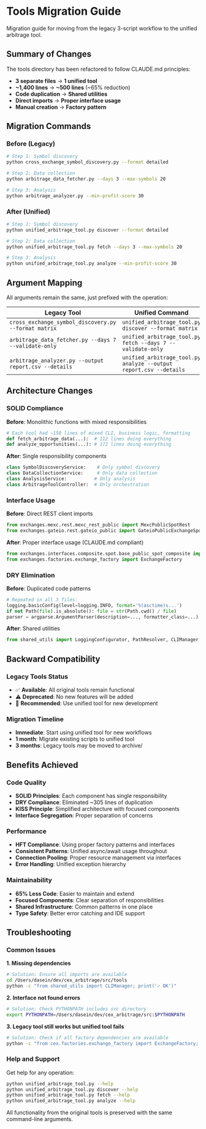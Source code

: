 # Tools Migration Guide

Migration guide for moving from the legacy 3-script workflow to the unified arbitrage tool.

## Summary of Changes

The tools directory has been refactored to follow CLAUDE.md principles:

- **3 separate files** → **1 unified tool** 
- **~1,400 lines** → **~500 lines** (~65% reduction)
- **Code duplication** → **Shared utilities**
- **Direct imports** → **Proper interface usage**
- **Manual creation** → **Factory pattern**

## Migration Commands

### Before (Legacy)
```bash
# Step 1: Symbol discovery
python cross_exchange_symbol_discovery.py --format detailed

# Step 2: Data collection  
python arbitrage_data_fetcher.py --days 3 --max-symbols 20

# Step 3: Analysis
python arbitrage_analyzer.py --min-profit-score 30
```

### After (Unified)
```bash
# Step 1: Symbol discovery
python unified_arbitrage_tool.py discover --format detailed

# Step 2: Data collection
python unified_arbitrage_tool.py fetch --days 3 --max-symbols 20

# Step 3: Analysis  
python unified_arbitrage_tool.py analyze --min-profit-score 30
```

## Argument Mapping

All arguments remain the same, just prefixed with the operation:

| Legacy Tool | Unified Command |
|-------------|----------------|
| `cross_exchange_symbol_discovery.py --format matrix` | `unified_arbitrage_tool.py discover --format matrix` |
| `arbitrage_data_fetcher.py --days 7 --validate-only` | `unified_arbitrage_tool.py fetch --days 7 --validate-only` |
| `arbitrage_analyzer.py --output report.csv --details` | `unified_arbitrage_tool.py analyze --output report.csv --details` |

## Architecture Changes

### SOLID Compliance

**Before**: Monolithic functions with mixed responsibilities
```python
# Each tool had ~150 lines of mixed CLI, business logic, formatting
def fetch_arbitrage_data(...):  # 112 lines doing everything
def analyze_opportunities(...): # 172 lines doing everything  
```

**After**: Single responsibility components
```python
class SymbolDiscoveryService:    # Only symbol discovery
class DataCollectionService:     # Only data collection  
class AnalysisService:          # Only analysis
class ArbitrageToolController:  # Only orchestration
```

### Interface Usage

**Before**: Direct REST client imports

```python
from exchanges.mexc.rest.mexc_rest_public import MexcPublicSpotRest
from exchanges.gateio.rest.gateio_public import GateioPublicExchangeSpotRest
```

**After**: Proper interface usage (CLAUDE.md compliant)

```python
from exchanges.interfaces.composite.spot.base_public_spot_composite import CompositePublicSpotExchange
from exchanges.factories.exchange_factory import ExchangeFactory
```

### DRY Elimination

**Before**: Duplicated code patterns
```python
# Repeated in all 3 files:
logging.basicConfig(level=logging.INFO, format='%(asctime)s...')
if not Path(file).is_absolute(): file = str(Path.cwd() / file)
parser = argparse.ArgumentParser(description=..., formatter_class=...)
```

**After**: Shared utilities
```python
from shared_utils import LoggingConfigurator, PathResolver, CLIManager
```

## Backward Compatibility

### Legacy Tools Status
- ✅ **Available**: All original tools remain functional
- ⚠️ **Deprecated**: No new features will be added
- 🎯 **Recommended**: Use unified tool for new development

### Migration Timeline
- **Immediate**: Start using unified tool for new workflows
- **1 month**: Migrate existing scripts to unified tool
- **3 months**: Legacy tools may be moved to archive/

## Benefits Achieved

### Code Quality
- **SOLID Principles**: Each component has single responsibility
- **DRY Compliance**: Eliminated ~305 lines of duplication
- **KISS Principle**: Simplified architecture with focused components
- **Interface Segregation**: Proper separation of concerns

### Performance
- **HFT Compliance**: Using proper factory patterns and interfaces  
- **Consistent Patterns**: Unified async/await usage throughout
- **Connection Pooling**: Proper resource management via interfaces
- **Error Handling**: Unified exception hierarchy

### Maintainability  
- **65% Less Code**: Easier to maintain and extend
- **Focused Components**: Clear separation of responsibilities
- **Shared Infrastructure**: Common patterns in one place
- **Type Safety**: Better error catching and IDE support

## Troubleshooting

### Common Issues

**1. Missing dependencies**
```bash
# Solution: Ensure all imports are available
cd /Users/dasein/dev/cex_arbitrage/src/tools
python -c "from shared_utils import CLIManager; print('✓ OK')"
```

**2. Interface not found errors**
```bash
# Solution: Check PYTHONPATH includes src directory
export PYTHONPATH=/Users/dasein/dev/cex_arbitrage/src:$PYTHONPATH
```

**3. Legacy tool still works but unified tool fails**
```bash
# Solution: Check if all factory dependencies are available  
python -c "from cex.factories.exchange_factory import ExchangeFactory; print('✓ OK')"
```

### Help and Support

Get help for any operation:
```bash
python unified_arbitrage_tool.py --help
python unified_arbitrage_tool.py discover --help
python unified_arbitrage_tool.py fetch --help
python unified_arbitrage_tool.py analyze --help
```

All functionality from the original tools is preserved with the same command-line arguments.